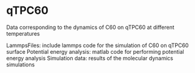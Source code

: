 # qTPC60
Data corresponding to the dynamics of C60 on qTPC60 at different temperatures

LammpsFiles:  include lammps code for the simulation of C60 on qTPC60 surface
Potential energy analysis:  matlab code for performing potential energy analysis
Simulation data: results of the molecular dynamics simulations
